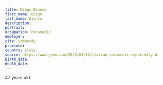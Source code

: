```yaml
---
title: Diego Bianco
first_name: Diego
last_name: Bianco
description: 
portrait: 
occupation: Paramedic
employer: 
city: Lombardy
province: 
country: Italy
source: https://www.jems.com/2020/03/16/italian-paramedic-reportedly-dies-after-contracting-covid-19/
birth_date: 
death_date: 
---
```


47 years old.